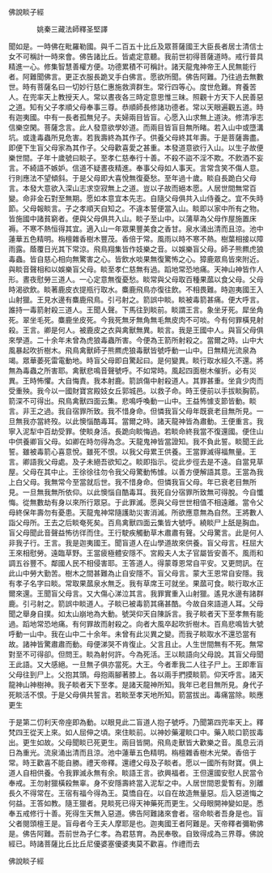 ﻿佛說睒子經

　　　　姚秦三藏法師釋圣堅譯


聞如是。一時佛在毗羅勒國。與千二百五十比丘及眾菩薩國王大臣長者居士清信士女不可稱計一時來會。佛告諸比丘。皆處定意聽。我前世初得菩薩道時。戒行普具精進一心。修集智慧善權方便。功德累積不可稱計。諸天龍鬼神帝王人民無能行者。阿難聞佛言。更正衣服長跪叉手白佛言。愿欲所聞。佛告阿難。乃往過去無數世。時有菩薩名曰一切妙行慈仁惠施救濟群生。常行四等心。度世危難。育養苦人。在兜率天上教授天人。常以晝夜各三時定意思惟三昧。照觀十方天下人民善惡之道。知有父子孝順父母奉事三尊。恭順師長修諸功德者。常以天眼遍觀五道。時有迦夷國。中有一長者孤無兒子。夫婦兩目皆盲。心愿入山求無上道決。修清凈志信樂空閑。菩薩念言。此人發意欲學妙道。而兩目皆盲目無所睹。若入山中或墮溝坑。或逢毒蟲所見危害。若我壽終為其作子。供養父母終其年壽。于是菩薩壽盡。即便下生盲父母家為其作子。父母歡喜愛之甚重。本發道意欲行入山。以生子故便樂世間。子年十歲號曰睒子。至孝仁慈奉行十善。不殺不盜不淫不欺。不飲酒不妄言。不綺語不嫉妒。信道不疑晝夜精進。奉事父母如人事天。言常含笑不傷人意。行則應法不望傾斜。于是父母即大喜悅無復憂愁。至年過十歲。睒自長跪白父母言。本發大意欲入深山志求空寂無上之道。豈以子故而絕本愿。人居世間無常百變。命非金石對至無期。愿如本意宜本先志。自隨父母俱共入山侍養之。宜不失時節。父母報睒言。子之孝順天自知之。不違本誓便當入山。睒即以家中所有之物。皆施國中諸貧窮者。便與父母俱共入山。睒子至山中。以蒲草為父母作屋施置床褥。不寒不熱恒得其宜。適入山一年眾果豐美食之香甘。泉水涌出清而且涼。池中蓮華五色精明。栴檀雜香樹木豐茂。香倍于常。風雨以時不寒不熱。樹葉相接以障雨露。蔭覆日光其下常涼。飛鳥翔集皆作妓樂之音。以娛樂盲父母。師子熊羆虎狼毒蟲。皆自慈心相向無驚害之心。皆飲水啖果無復驚怖之心。獐鹿眾鳥皆來附近。與睒音聲相和以娛樂盲父母。睒至孝仁慈無有過。蹈地常恐地痛。天神山神皆作人形。晝夜慰勞三道人。一心定意無復憂愁。睒常與父母取百種果蓏以食父母。父母時渴欲飲。睒著鹿皮衣提瓶行取水。麋鹿飛鳥亦復往飲。不相畏難。時迦夷國王入山射獵。王見水邊有麋鹿飛鳥。引弓射之。箭誤中睒。睒被毒箭甚痛。便大呼言。誰持一毒箭射殺三道人。王聞人聲。下馬往到睒前。睒謂王言。象坐牙死。犀坐角死。翠坐毛死。麋鹿坐皮死。今我死無牙無角無毛無皮肉不可啖。今有何罪橫見射殺。王言。卿是何人。被鹿皮之衣與禽獸無異。睒言。我是王國中人。與盲父母俱來學道。二十余年未曾為虎狼毒蟲所害。今便為王箭所射殺之。當爾之時。山中大風暴起吹折樹木。飛鳥禽獸師子熊羆虎狼毒獸皆號呼動一山中。日無精光流泉為竭。眾華萎死雷電動地。時盲父母即自驚起曰。是何變異。睒行取水經久不還。將無為毒蟲之所害耶。禽獸悲鳴音聲號呼。不如常時。風起四面樹木催折。必有災異。王時怖懼。大自悔責。我本射鹿。箭誤傷中射殺道人。其罪甚重。坐貪少肉而受重殃。我今以一國財寶宮殿妓女丘郭城邑。以救子命。時王便前以手拔睒胸箭。箭深不可得出。飛鳥禽獸四面云集。悲鳴呼喚動一山中。王益怖懅支節皆動。睒言。非王之過。我自宿罪所致。我不惜身命。但憐我盲父母年既衰老目無所見。一旦無我亦當終歿。以此懊惱酷毒耳。當爾之時。諸天龍神皆為肅動。王便重言。我寧入泥犁中百劫受罪。使睒身活。長跪向睒悔過。若睒命終我當不復還國。便住山中供養卿盲父母。如卿在時勿得為念。天龍鬼神皆當證知。我不負此誓。睒聞王此誓。雖被毒箭心喜意悅。雖死不恨。以我父母累王供養。王當罪滅得福無量。王言。卿語我父母處。及子未絕吾欲知之。睒即指示。從此步徑去是不遠。自當見草屋。父母在其中止。王徐徐往勿令我父母驚動怖懅。以善方便解語其意。王當為我上白父母。我無常今至當就后世。我不惜身命。但憐我盲父母。年已衰老目無所見。一旦無我無所依仰。以此懊惱自酷毒耳。我死自分宿罪所致無可得脫。今自懺悔。從無數劫有身以來所行眾惡。于此罪滅。愿與父母世世相值不相遠離。當令父母終保年壽勿有憂患。天龍鬼神常隨護助災害消滅。所欲應意無為自然。王將數人詣父母所。王去之后睒奄死矣。百鳥禽獸四面云集皆大號呼。繞睒尸上舐是胸血。盲父母聞此音聲益怖彷徉而住。王行駛疾觸動草木肅肅有聲。父母驚言。此是何人非我子行。王言。我是迦夷國王。聞盲道人在山學道故來供養。盲父母言。枉屈大王來相慰勞。遠臨草野。王當疲極體安隱不。宮殿夫人太子官屬皆安善不。風雨和調五谷豐不。鄰國人民不相侵害耶。王答道人。得蒙尊恩常自平安。又更問訊。在此山中勞大勤苦。樹木之間甚難為止自安隱不。盲父母言。蒙大王恩常自安隱。我有孝子名字曰睒。常取果蓏泉水無乏。我有草席王可就坐。果蓏可食。睒行取水正爾來還。王聞盲父母言。又大傷心涕泣其言。我罪實重入山射獵。遙見水邊有諸群鹿。引弓射之。箭誤中睒道人。子睒已被毒箭其痛甚酷。今故自來語道人耳。父母聞之舉身自撲。如太山崩地為大動。號哭仰天自陳訴言。我子睒者天下至孝無有能過。蹈地常恐地痛。有何罪故而射殺之。向者大風卒起吹折樹木。百鳥悲鳴皆大號呼動一山中。我在山中二十余年。未曾有此災異之變。而我子睒取水不還恐當有故。諸神皆驚肅肅而動。母便涕哭不肯復止。父言且止。人生世間無有不死。無常對至不可得卻。但問王。睒為射何許。今為死活。王以睒語向父母說。其盲父母聞王此語。又大感絕。一旦無子俱亦當死。大王。今者牽我二人往子尸上。王即牽盲父母往到尸上。父抱其頭。母抱兩腳著膝上。各以兩手捫摸睒箭。仰天呼言。諸天龍神山神樹神。我子睒者天下至孝。是諸天龍神所知。我年已老目無所見。身代子死睒活不恨。于是父母俱共誓言。若睒至孝天地所知。箭當拔出。毒痛當除。睒應更生

于是第二忉利天帝座即為動。以眼見此二盲道人抱子號呼。乃聞第四兜率天上。釋梵四王從天上來。如人屈伸之頃。來住睒前。以神妙藥灌睒口中。藥入睒口箭拔毒出。更生如故。父母聞睒已死更生。兩目皆開。飛鳥走獸皆大歡樂之音。風息云消日為重光。流泉涌出清而且涼。池中蓮華五色精明。栴檀雜香樹木光榮。香倍于常。時王歡喜不能自勝。禮天帝釋。還禮父母及子睒者。愿以一國所有財寶。俱上道人自相供養。令我罪滅永無有余。睒語王言。欲興福者。王但還國安慰人民當令奉戒。王勿射獵橫殺無辜。身不安隱壽終當入泥犁之中。人居世間恩愛暫有。別離長久不得常在。王宿有福今得為王。莫憍自在。以自在故造無量惡。后入惡道悔之何益。王答如教。隨王獵者。見睒死已得天神藥死而更生。父母眼開神變如是。悉奉五戒修行十善。死得生天無入惡道。佛告阿難諸來會者。宿命睒者吾身是也。盲父者閱頭檀王是。盲母者今王夫人摩耶是也。迦夷國王者阿難是。天帝釋者彌勒佛是。佛告阿難。吾前世為子仁孝。為君慈育。為民奉敬。自致得成為三界尊。佛說經已。時諸菩薩比丘比丘尼優婆塞優婆夷莫不歡喜。作禮而去

佛說睒子經
